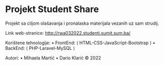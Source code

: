 # Projekt Student Share
Projekt sa ciljom olašavanja i pronalaska materijala vezanih uz sam strudij.

Link web-stranice: http://rwa032022.studenti.sumit.sum.ba/

Korištene tehnologije: 
• FrontEnd: ⟨ HTML-CSS-JavaScript-Bootstrap ⟩
• BackEnd: ⟨ PHP-Laravel-MySQL ⟩

Autori:
• Mihaela Martić
• Dario Klarić
© 2022 
